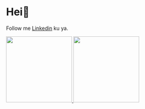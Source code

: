 # Hei🤪

Follow me [Linkedin](https://www.linkedin.com/in/riki-hikmianto-904391182/) ku ya.

<p align="left">
<a href="https://github.com/RikiHikmianto">
  <img height="180em" src="https://github-readme-stats-eight-theta.vercel.app/api?username=RikiHikmianto&show_icons=true&theme=algolia&include_all_commits=true&count_private=true"/>
  <img height="180em" src="https://github-readme-stats-eight-theta.vercel.app/api/top-langs/?username=RikiHikmianto&layout=compact&langs_count=8&theme=algolia"/>
</a>
</p>
